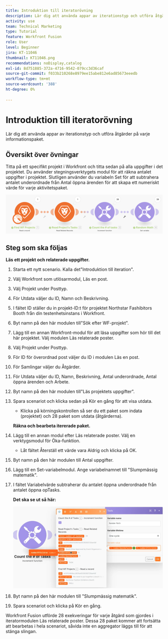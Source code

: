 ```yaml
---
title: Introduktion till iteratorövning
description: Lär dig att använda appar av iterationstyp och utföra åtgärder på varje informationspaket.
activity: use
team: Technical Marketing
type: Tutorial
feature: Workfront Fusion
role: User
level: Beginner
jira: KT-11046
thumbnail: KT11046.png
recommendations: noDisplay,catalog
exl-id: 8d751885-372a-4716-9542-079cc3d36caf
source-git-commit: f033b210268e8979ee15abe812e6ad85673eeedb
workflow-type: tm+mt
source-wordcount: '388'
ht-degree: 0%

---
```


# Introduktion till iteratorövning

Lär dig att använda appar av iterationstyp och utföra åtgärder på varje informationspaket.

## Översikt över övningar

Titta på ett specifikt projekt i Workfront och titta sedan på alla uppgifter i det projektet. Du använder stegningsverktygets modul för att räkna antalet uppgifter i projektet. Slutligen använder du variabeln Set för att subtrahera antalet underordnade från Antal öppna ärenden för att skapa ett numeriskt värde för varje aktivitetspaket.

![Introduktion till iteratorbild 1](../12-exercises/assets/introduction-to-iterators-walkthrough-1.png)

## Steg som ska följas

**Läs ett projekt och relaterade uppgifter.**

1. Starta ett nytt scenario. Kalla det&quot;Introduktion till iteration&quot;.
1. Välj Workfront som utlösarmodul, Läs en post.
1. Välj Projekt under Posttyp.
1. För Utdata väljer du ID, Namn och Beskrivning.
1. I fältet ID ställer du in projekt-ID:t för projektet Northstar Fashibitors Booth från din testenhetsinstans i Workfront.
1. Byt namn på den här modulen till&quot;Sök efter WF-projekt&quot;.
1. Lägg till en annan Workfront-modul för att läsa uppgifter som hör till det här projektet. Välj modulen Läs relaterade poster.
1. Välj Projekt under Posttyp.
1. För ID för överordnad post väljer du ID i modulen Läs en post.
1. För Samlingar väljer du Åtgärder.
1. För Utdata väljer du ID, Namn, Beskrivning, Antal underordnade, Antal öppna ärenden och Arbete.
1. Byt namn på den här modulen till&quot;Läs projektets uppgifter&quot;.
1. Spara scenariot och klicka sedan på Kör en gång för att visa utdata.

   + Klicka på körningskontrollen så ser du ett paket som indata (projektet) och 28 paket som utdata (åtgärderna).

   **Räkna och bearbeta itererade paket.**

1. Lägg till en annan modul efter Läs relaterade poster. Välj en verktygsmodul för Öka-funktion.

   + Låt fältet Återställ ett värde vara Aldrig och klicka på OK.

1. Byt namn på den här modulen till Antal uppgifter.
1. Lägg till en Set-variabelmodul. Ange variabelnamnet till &quot;Slumpmässig matematik&quot;.
1. I fältet Variabelvärde subtraherar du antalet öppna underordnade från antalet öppna opTasks.

   **Det ska se ut så här:**

   ![Introduktion till iteratorbild 2](../12-exercises/assets/introduction-to-iterators-walkthrough-2.png)

1. Byt namn på den här modulen till &quot;Slumpmässig matematik&quot;.
1. Spara scenariot och klicka på Kör en gång.

Workfront Fusion utförde 28 exekveringar för varje åtgärd som gjordes i iteratormodulen Läs relaterade poster. Dessa 28 paket kommer att fortsätta att bearbetas i hela scenariot, såvida inte en aggregator läggs till för att stänga slingan.

